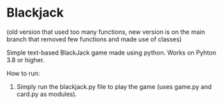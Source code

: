 # Blackjack
(old version that used too many functions, new version is on the main branch that removed few functions and made use of classes)

Simple text-based BlackJack game made using python.
Works on Pyhton 3.8 or higher.

How to run:
1) Simply run the blackjack.py file to play the game (uses game.py and card.py as modules).
